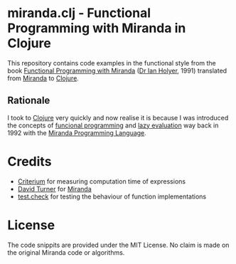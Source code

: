 # miranda.clj - Functional Programming with Miranda in Clojure

This repository contains code examples in the functional style from the book [Functional Programming with Miranda][1] ([Dr Ian Holyer][2], 1991) translated from [Miranda][3] to [Clojure][4].

## Rationale

I took to [Clojure][4] very quickly and now realise it is because I was introduced the concepts of [funcional programming][5] and [lazy evaluation][6] way back in 1992 with the [Miranda Programming Language][3].

# Credits

* [Criterium](https://github.com/hugoduncan/criterium) for measuring computation time of expressions
* [David Turner](http://www.cs.kent.ac.uk/people/staff/dat/) for [Miranda][3]
* [test.check](https://github.com/clojure/test.check) for testing the behaviour of function implementations

# License

The code snippits are provided under the MIT License. No claim is made on the original Miranda code or algorithms.


[1]: http://www.amazon.co.uk/gp/product/1857282485
[2]: http://www.cs.bris.ac.uk/home/ian/
[3]: https://en.wikipedia.org/wiki/Miranda_(programming_language)
[4]: http://clojure.org
[5]: https://en.wikipedia.org/wiki/Functional_programming
[6]: https://en.wikipedia.org/wiki/Lazy_evaluation
